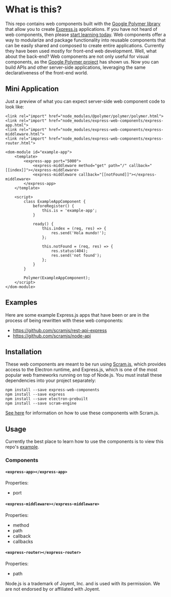 # What is this?
This repo contains web components built with the [Google Polymer library](https://www.polymer-project.org/1.0/) that allow you to create [Express.js](https://github.com/expressjs/express) applications. If you have not heard of web components, then please [start learning today](http://webcomponents.org/). Web components offer a way to modularize and package functionality into reusable components that can be easily shared and composed to create entire applications. Currently they have been used mostly for front-end web development. Well, what about the back-end? Web components are not only useful for visual components, as the [Google Polymer project](https://www.polymer-project.org/1.0/) has shown us. Now you can build APIs and other server-side applications, leveraging the same declarativeness of the front-end world.

## Mini Application
Just a preview of what you can expect server-side web component code to look like:

```
<link rel="import" href="node_modules/@polymer/polymer/polymer.html">
<link rel="import" href="node_modules/express-web-components/express-app.html">
<link rel="import" href="node_modules/express-web-components/express-middleware.html">
<link rel="import" href="node_modules/express-web-components/express-router.html">

<dom-module id="example-app">
    <template>
        <express-app port="5000">
            <express-middleware method="get" path="/" callback="[[index]]"></express-middleware>
            <express-middleware callback="[[notFound]]"></express-middleware>
        </express-app>
    </template>

    <script>
        class ExampleAppComponent {
            beforeRegister() {
                this.is = 'example-app';
            }

            ready() {
                this.index = (req, res) => {
                    res.send('Hola mundo!');
                };
                
                this.notFound = (req, res) => {
                    res.status(404);
                    res.send('not found');
                };
            }
        }

        Polymer(ExampleAppComponent);
    </script>
</dom-module>
```

## Examples
Here are some example Express.js apps that have been or are in the process of being rewritten with these web components:
* https://github.com/scramjs/rest-api-express
* https://github.com/scramjs/node-api

## Installation
These web components are meant to be run using [Scram.js](https://github.com/scramjs/scram-engine), which provides access to the Electron runtime, and Express.js, which is one of the most popular web frameworks running on top of Node.js. You must install these dependencies into your project separately:

```
npm install --save express-web-components
npm install --save express
npm install --save electron-prebuilt
npm install --save scram-engine
```

[See here](https://github.com/scramjs/scram-engine) for information on how to use these components with Scram.js.

## Usage
Currently the best place to learn how to use the components is to view this repo's [example](https://github.com/scramjs/express-web-components/tree/master/example/app/server).

### Components

#### `<express-app></express-app>`
Properties:
* port

#### `<express-middleware></express-middleware>`
Properties:
* method
* path
* callback
* callbacks

#### `<express-router></express-router>`
Properties:
* path

Node.js is a trademark of Joyent, Inc. and is used with its permission. We are not endorsed by or affiliated with Joyent.
